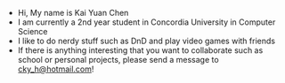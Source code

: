 - Hi, My name is Kai Yuan Chen
- I am currently a 2nd year student in Concordia University in Computer Science
- I like to do nerdy stuff such as DnD and play video games with friends
- If there is anything interesting that you want to collaborate such as school or personal projects, please send a message to cky_h@hotmail.com!

<!---
Chen-Kai-Yuan/Chen-Kai-Yuan is a ✨ special ✨ repository because its `README.md` (this file) appears on your GitHub profile.
You can click the Preview link to take a look at your changes.
--->
